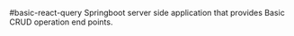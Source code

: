#basic-react-query
   Springboot server side application that provides Basic CRUD operation end points.
